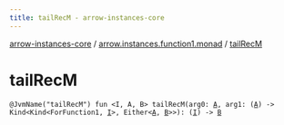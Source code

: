 ```yaml
---
title: tailRecM - arrow-instances-core
---
```


[arrow-instances-core](../index.html) / [arrow.instances.function1.monad](index.html) / [tailRecM](./tail-rec-m.html)

# tailRecM

`@JvmName("tailRecM") fun <I, A, B> tailRecM(arg0: `[`A`](tail-rec-m.html#A)`, arg1: (`[`A`](tail-rec-m.html#A)`) -> Kind<Kind<ForFunction1, `[`I`](tail-rec-m.html#I)`>, Either<`[`A`](tail-rec-m.html#A)`, `[`B`](tail-rec-m.html#B)`>>): (`[`I`](tail-rec-m.html#I)`) -> `[`B`](tail-rec-m.html#B)